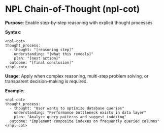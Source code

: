 # NPL Chain-of-Thought (npl-cot)

**Purpose**: Enable step-by-step reasoning with explicit thought processes

**Syntax**:
```
<npl-cot>
thought_process:
  - thought: "[reasoning step]"
    understanding: "[what this reveals]"
    plan: "[next action]"
  outcome: "[final conclusion]"
</npl-cot>
```

**Usage**: Apply when complex reasoning, multi-step problem solving, or transparent decision-making is required.

**Example**:
```
<npl-cot>
thought_process:
  - thought: "User wants to optimize database queries"
    understanding: "Performance bottleneck exists in data layer"
    plan: "Analyze query patterns and suggest indexing"
  outcome: "Implement composite indexes on frequently queried columns"
</npl-cot>
```